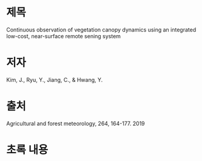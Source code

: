 # 제목
Continuous observation of vegetation canopy dynamics using an integrated low-cost, near-surface remote sening system

# 저자
Kim, J., Ryu, Y., Jiang, C., & Hwang, Y.

# 출처
Agricultural and forest meteorology, 264, 164-177. 2019

# 초록 내용
